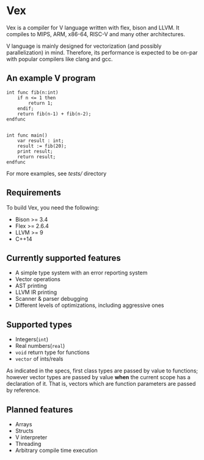 # Vex

Vex is a compiler for V language written with flex, bison and LLVM. 
It compiles to MIPS, ARM, x86-64, RISC-V and many other architectures.

V language is mainly designed for vectorization (and possibly parallelization) in mind. Therefore, its performance
is expected to be on-par with popular compilers like clang and gcc.

## An example V program

```
int func fib(n:int)
    if n <= 1 then
        return 1;
    endif;
    return fib(n-1) + fib(n-2);
endfunc


int func main()
    var result : int;
    result := fib(20);
    print result;
    return result;
endfunc
```

For more examples, see *tests/* directory
## Requirements
To build Vex, you need the following:
* Bison >= 3.4
* Flex >= 2.6.4
* LLVM >= 9
* C++14

## Currently supported features
* A simple type system with an error reporting system
* Vector operations
* AST printing
* LLVM IR printing
* Scanner & parser debugging
* Different levels of optimizations, including aggressive ones

## Supported types
* Integers(`int`)
* Real numbers(`real`)
* `void` return type for functions
* `vector` of ints/reals

As indicated in the specs, first class types are passed by value to functions; however vector types are passed by value **when**
the current scope has a declaration of it. That is, vectors which are function parameters are passed by reference.

## Planned features
* Arrays
* Structs
* V interpreter
* Threading
* Arbitrary compile time execution
